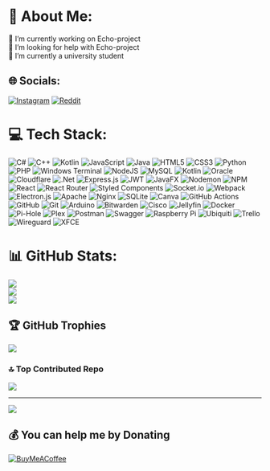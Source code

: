 # 💫 About Me:
🔭 I’m currently working on Echo-project<br>🤝 I’m looking for help with Echo-project<br>🌱 I’m currently a university student


## 🌐 Socials:
[![Instagram](https://img.shields.io/badge/Instagram-%23E4405F.svg?logo=Instagram&logoColor=white)](https://instagram.com/gabriele_kuricki) [![Reddit](https://img.shields.io/badge/Reddit-%23FF4500.svg?logo=Reddit&logoColor=white)](https://reddit.com/user/KuryK8) 

# 💻 Tech Stack:
![C#](https://img.shields.io/badge/c%23-%23239120.svg?style=for-the-badge&logo=csharp&logoColor=white) ![C++](https://img.shields.io/badge/c++-%2300599C.svg?style=for-the-badge&logo=c%2B%2B&logoColor=white) ![Kotlin](https://img.shields.io/badge/kotlin-%237F52FF.svg?style=for-the-badge&logo=kotlin&logoColor=white) ![JavaScript](https://img.shields.io/badge/javascript-%23323330.svg?style=for-the-badge&logo=javascript&logoColor=%23F7DF1E) ![Java](https://img.shields.io/badge/java-%23ED8B00.svg?style=for-the-badge&logo=openjdk&logoColor=white) ![HTML5](https://img.shields.io/badge/html5-%23E34F26.svg?style=for-the-badge&logo=html5&logoColor=white) ![CSS3](https://img.shields.io/badge/css3-%231572B6.svg?style=for-the-badge&logo=css3&logoColor=white) ![Python](https://img.shields.io/badge/python-3670A0?style=for-the-badge&logo=python&logoColor=ffdd54) ![PHP](https://img.shields.io/badge/php-%23777BB4.svg?style=for-the-badge&logo=php&logoColor=white) ![Windows Terminal](https://img.shields.io/badge/Windows%20Terminal-%234D4D4D.svg?style=for-the-badge&logo=windows-terminal&logoColor=white) ![NodeJS](https://img.shields.io/badge/node.js-6DA55F?style=for-the-badge&logo=node.js&logoColor=white) ![MySQL](https://img.shields.io/badge/mysql-4479A1.svg?style=for-the-badge&logo=mysql&logoColor=white) ![Kotlin](https://img.shields.io/badge/kotlin-%237F52FF.svg?style=for-the-badge&logo=kotlin&logoColor=white) ![Oracle](https://img.shields.io/badge/Oracle-F80000?style=for-the-badge&logo=oracle&logoColor=white) ![Cloudflare](https://img.shields.io/badge/Cloudflare-F38020?style=for-the-badge&logo=Cloudflare&logoColor=white) ![.Net](https://img.shields.io/badge/.NET-5C2D91?style=for-the-badge&logo=.net&logoColor=white) ![Express.js](https://img.shields.io/badge/express.js-%23404d59.svg?style=for-the-badge&logo=express&logoColor=%2361DAFB) ![JWT](https://img.shields.io/badge/JWT-black?style=for-the-badge&logo=JSON%20web%20tokens) ![JavaFX](https://img.shields.io/badge/javafx-%23FF0000.svg?style=for-the-badge&logo=javafx&logoColor=white) ![Nodemon](https://img.shields.io/badge/NODEMON-%23323330.svg?style=for-the-badge&logo=nodemon&logoColor=%BBDEAD) ![NPM](https://img.shields.io/badge/NPM-%23CB3837.svg?style=for-the-badge&logo=npm&logoColor=white) ![React](https://img.shields.io/badge/react-%2320232a.svg?style=for-the-badge&logo=react&logoColor=%2361DAFB) ![React Router](https://img.shields.io/badge/React_Router-CA4245?style=for-the-badge&logo=react-router&logoColor=white) ![Styled Components](https://img.shields.io/badge/styled--components-DB7093?style=for-the-badge&logo=styled-components&logoColor=white) ![Socket.io](https://img.shields.io/badge/Socket.io-black?style=for-the-badge&logo=socket.io&badgeColor=010101) ![Webpack](https://img.shields.io/badge/webpack-%238DD6F9.svg?style=for-the-badge&logo=webpack&logoColor=black) ![Electron.js](https://img.shields.io/badge/Electron-191970?style=for-the-badge&logo=Electron&logoColor=white) ![Apache](https://img.shields.io/badge/apache-%23D42029.svg?style=for-the-badge&logo=apache&logoColor=white) ![Nginx](https://img.shields.io/badge/nginx-%23009639.svg?style=for-the-badge&logo=nginx&logoColor=white) ![SQLite](https://img.shields.io/badge/sqlite-%2307405e.svg?style=for-the-badge&logo=sqlite&logoColor=white) ![Canva](https://img.shields.io/badge/Canva-%2300C4CC.svg?style=for-the-badge&logo=Canva&logoColor=white) ![GitHub Actions](https://img.shields.io/badge/github%20actions-%232671E5.svg?style=for-the-badge&logo=githubactions&logoColor=white) ![GitHub](https://img.shields.io/badge/github-%23121011.svg?style=for-the-badge&logo=github&logoColor=white) ![Git](https://img.shields.io/badge/git-%23F05033.svg?style=for-the-badge&logo=git&logoColor=white) ![Arduino](https://img.shields.io/badge/-Arduino-00979D?style=for-the-badge&logo=Arduino&logoColor=white) ![Bitwarden](https://img.shields.io/badge/bitwarden-%23175DDC.svg?style=for-the-badge&logo=bitwarden&logoColor=white) ![Cisco](https://img.shields.io/badge/cisco-%23049fd9.svg?style=for-the-badge&logo=cisco&logoColor=black) ![Jellyfin](https://img.shields.io/badge/jellyfin-%23000B25.svg?style=for-the-badge&logo=Jellyfin&logoColor=00A4DC) ![Docker](https://img.shields.io/badge/docker-%230db7ed.svg?style=for-the-badge&logo=docker&logoColor=white) ![Pi-Hole](https://img.shields.io/badge/pihole-%2396060C.svg?style=for-the-badge&logo=pi-hole&logoColor=white) ![Plex](https://img.shields.io/badge/plex-%23E5A00D.svg?style=for-the-badge&logo=plex&logoColor=white) ![Postman](https://img.shields.io/badge/Postman-FF6C37?style=for-the-badge&logo=postman&logoColor=white) ![Swagger](https://img.shields.io/badge/-Swagger-%23Clojure?style=for-the-badge&logo=swagger&logoColor=white) ![Raspberry Pi](https://img.shields.io/badge/-RaspberryPi-C51A4A?style=for-the-badge&logo=Raspberry-Pi) ![Ubiquiti](https://img.shields.io/badge/ubiquiti-%230559C9.svg?style=for-the-badge&logo=ubiquiti&logoColor=white) ![Trello](https://img.shields.io/badge/Trello-%23026AA7.svg?style=for-the-badge&logo=Trello&logoColor=white) ![Wireguard](https://img.shields.io/badge/wireguard-%2388171A.svg?style=for-the-badge&logo=wireguard&logoColor=white) ![XFCE](https://img.shields.io/badge/XFCE-%232284F2.svg?style=for-the-badge&logo=xfce&logoColor=white)

# 📊 GitHub Stats:
![](https://github-readme-stats.vercel.app/api?username=KuryGabriele&theme=dark&hide_border=false&include_all_commits=false&count_private=false)<br/>
![](https://github-readme-streak-stats.herokuapp.com/?user=KuryGabriele&theme=dark&hide_border=false)<br/>
![](https://github-readme-stats.vercel.app/api/top-langs/?username=KuryGabriele&theme=dark&hide_border=false&include_all_commits=false&count_private=false&layout=compact)


## 🏆 GitHub Trophies
![](https://github-profile-trophy.vercel.app/?username=KuryGabriele&theme=radical&no-frame=false&no-bg=true&margin-w=4)

### 🔝 Top Contributed Repo
![](https://github-contributor-stats.vercel.app/api?username=KuryGabriele&limit=5&theme=dark&combine_all_yearly_contributions=true)

---
[![](https://visitcount.itsvg.in/api?id=KuryGabriele&icon=0&color=0)](https://visitcount.itsvg.in)

  ## 💰 You can help me by Donating
  [![BuyMeACoffee](https://img.shields.io/badge/Buy%20Me%20a%20Coffee-ffdd00?style=for-the-badge&logo=buy-me-a-coffee&logoColor=black)](https://buymeacoffee.com/kury) 

  
<!-- Proudly created with GPRM ( https://gprm.itsvg.in ) -->
